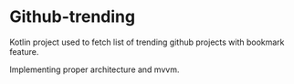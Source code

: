 # Github-trending


Kotlin project used to fetch list of trending github projects with bookmark feature.

Implementing proper architecture and mvvm.
